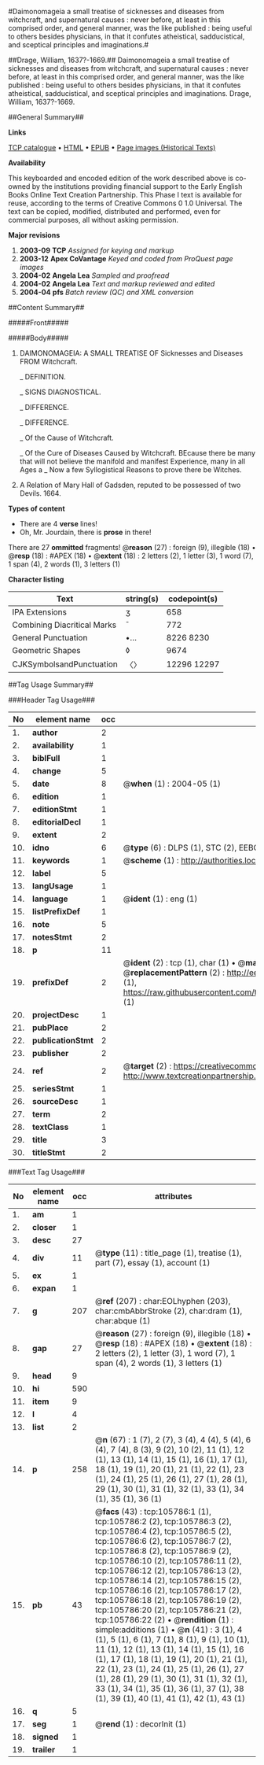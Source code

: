 #Daimonomageia a small treatise of sicknesses and diseases from witchcraft, and supernatural causes : never before, at least in this comprised order, and general manner, was the like published : being useful to others besides physicians, in that it confutes atheistical, sadducistical, and sceptical principles and imaginations.#

##Drage, William, 1637?-1669.##
Daimonomageia a small treatise of sicknesses and diseases from witchcraft, and supernatural causes : never before, at least in this comprised order, and general manner, was the like published : being useful to others besides physicians, in that it confutes atheistical, sadducistical, and sceptical principles and imaginations.
Drage, William, 1637?-1669.

##General Summary##

**Links**

[TCP catalogue](http://www.ota.ox.ac.uk/tcp/)  • 
[HTML](http://tei.it.ox.ac.uk/tcp/Texts-HTML/free/A36/A36504.html)  • 
[EPUB](http://tei.it.ox.ac.uk/tcp/Texts-EPUB/free/A36/A36504.epub) • 
[Page images (Historical Texts)](https://data.historicaltexts.jisc.ac.uk/view?pubId=eebo-17015106e&pageId=eebo-17015106e-105786-1)

**Availability**

This keyboarded and encoded edition of the
	       work described above is co-owned by the institutions
	       providing financial support to the Early English Books
	       Online Text Creation Partnership. This Phase I text is
	       available for reuse, according to the terms of Creative
	       Commons 0 1.0 Universal. The text can be copied,
	       modified, distributed and performed, even for
	       commercial purposes, all without asking permission.

**Major revisions**

1. __2003-09__ __TCP__ *Assigned for keying and markup*
1. __2003-12__ __Apex CoVantage__ *Keyed and coded from ProQuest page images*
1. __2004-02__ __Angela Lea__ *Sampled and proofread*
1. __2004-02__ __Angela Lea__ *Text and markup reviewed and edited*
1. __2004-04__ __pfs__ *Batch review (QC) and XML conversion*

##Content Summary##

#####Front#####

#####Body#####

1. DAIMONOMAGEIA: A SMALL TREATISE OF Sicknesses and Diseases FROM Witchcraft.

    _ DEFINITION.

    _ SIGNS DIAGNOSTICAL.

    _ DIFFERENCE.

    _ DIFFERENCE.

    _ Of the Cause of Witchcraft.

    _ Of the Cure of Diseases Caused by Witchcraft.
BEcause there be many that will not believe the manifold and manifest Experience, many in all Ages a
    _ Now a few Syllogistical Reasons to prove there be Witches.

1. A Relation of Mary Hall of Gadsden, reputed to be possessed of two Devils. 1664.

**Types of content**

  * There are 4 **verse** lines!
  * Oh, Mr. Jourdain, there is **prose** in there!

There are 27 **ommitted** fragments! 
 @__reason__ (27) : foreign (9), illegible (18)  •  @__resp__ (18) : #APEX (18)  •  @__extent__ (18) : 2 letters (2), 1 letter (3), 1 word (7), 1 span (4), 2 words (1), 3 letters (1)

**Character listing**


|Text|string(s)|codepoint(s)|
|---|---|---|
|IPA  Extensions|ʒ|658|
|Combining             Diacritical Marks|̄|772|
|General Punctuation|•…|8226 8230|
|Geometric Shapes|◊|9674|
|CJKSymbolsandPunctuation|〈〉|12296 12297|

##Tag Usage Summary##

###Header Tag Usage###

|No|element name|occ|attributes|
|---|---|---|---|
|1.|__author__|2||
|2.|__availability__|1||
|3.|__biblFull__|1||
|4.|__change__|5||
|5.|__date__|8| @__when__ (1) : 2004-05 (1)|
|6.|__edition__|1||
|7.|__editionStmt__|1||
|8.|__editorialDecl__|1||
|9.|__extent__|2||
|10.|__idno__|6| @__type__ (6) : DLPS (1), STC (2), EEBO-CITATION (1), OCLC (1), VID (1)|
|11.|__keywords__|1| @__scheme__ (1) : http://authorities.loc.gov/ (1)|
|12.|__label__|5||
|13.|__langUsage__|1||
|14.|__language__|1| @__ident__ (1) : eng (1)|
|15.|__listPrefixDef__|1||
|16.|__note__|5||
|17.|__notesStmt__|2||
|18.|__p__|11||
|19.|__prefixDef__|2| @__ident__ (2) : tcp (1), char (1)  •  @__matchPattern__ (2) : ([0-9\-]+):([0-9IVX]+) (1), (.+) (1)  •  @__replacementPattern__ (2) : http://eebo.chadwyck.com/downloadtiff?vid=$1&page=$2 (1), https://raw.githubusercontent.com/textcreationpartnership/Texts/master/tcpchars.xml#$1 (1)|
|20.|__projectDesc__|1||
|21.|__pubPlace__|2||
|22.|__publicationStmt__|2||
|23.|__publisher__|2||
|24.|__ref__|2| @__target__ (2) : https://creativecommons.org/publicdomain/zero/1.0/ (1), http://www.textcreationpartnership.org/docs/. (1)|
|25.|__seriesStmt__|1||
|26.|__sourceDesc__|1||
|27.|__term__|2||
|28.|__textClass__|1||
|29.|__title__|3||
|30.|__titleStmt__|2||


###Text Tag Usage###

|No|element name|occ|attributes|
|---|---|---|---|
|1.|__am__|1||
|2.|__closer__|1||
|3.|__desc__|27||
|4.|__div__|11| @__type__ (11) : title_page (1), treatise (1), part (7), essay (1), account (1)|
|5.|__ex__|1||
|6.|__expan__|1||
|7.|__g__|207| @__ref__ (207) : char:EOLhyphen (203), char:cmbAbbrStroke (2), char:dram (1), char:abque (1)|
|8.|__gap__|27| @__reason__ (27) : foreign (9), illegible (18)  •  @__resp__ (18) : #APEX (18)  •  @__extent__ (18) : 2 letters (2), 1 letter (3), 1 word (7), 1 span (4), 2 words (1), 3 letters (1)|
|9.|__head__|9||
|10.|__hi__|590||
|11.|__item__|9||
|12.|__l__|4||
|13.|__list__|2||
|14.|__p__|258| @__n__ (67) : 1 (7), 2 (7), 3 (4), 4 (4), 5 (4), 6 (4), 7 (4), 8 (3), 9 (2), 10 (2), 11 (1), 12 (1), 13 (1), 14 (1), 15 (1), 16 (1), 17 (1), 18 (1), 19 (1), 20 (1), 21 (1), 22 (1), 23 (1), 24 (1), 25 (1), 26 (1), 27 (1), 28 (1), 29 (1), 30 (1), 31 (1), 32 (1), 33 (1), 34 (1), 35 (1), 36 (1)|
|15.|__pb__|43| @__facs__ (43) : tcp:105786:1 (1), tcp:105786:2 (2), tcp:105786:3 (2), tcp:105786:4 (2), tcp:105786:5 (2), tcp:105786:6 (2), tcp:105786:7 (2), tcp:105786:8 (2), tcp:105786:9 (2), tcp:105786:10 (2), tcp:105786:11 (2), tcp:105786:12 (2), tcp:105786:13 (2), tcp:105786:14 (2), tcp:105786:15 (2), tcp:105786:16 (2), tcp:105786:17 (2), tcp:105786:18 (2), tcp:105786:19 (2), tcp:105786:20 (2), tcp:105786:21 (2), tcp:105786:22 (2)  •  @__rendition__ (1) : simple:additions (1)  •  @__n__ (41) : 3 (1), 4 (1), 5 (1), 6 (1), 7 (1), 8 (1), 9 (1), 10 (1), 11 (1), 12 (1), 13 (1), 14 (1), 15 (1), 16 (1), 17 (1), 18 (1), 19 (1), 20 (1), 21 (1), 22 (1), 23 (1), 24 (1), 25 (1), 26 (1), 27 (1), 28 (1), 29 (1), 30 (1), 31 (1), 32 (1), 33 (1), 34 (1), 35 (1), 36 (1), 37 (1), 38 (1), 39 (1), 40 (1), 41 (1), 42 (1), 43 (1)|
|16.|__q__|5||
|17.|__seg__|1| @__rend__ (1) : decorInit (1)|
|18.|__signed__|1||
|19.|__trailer__|1||
